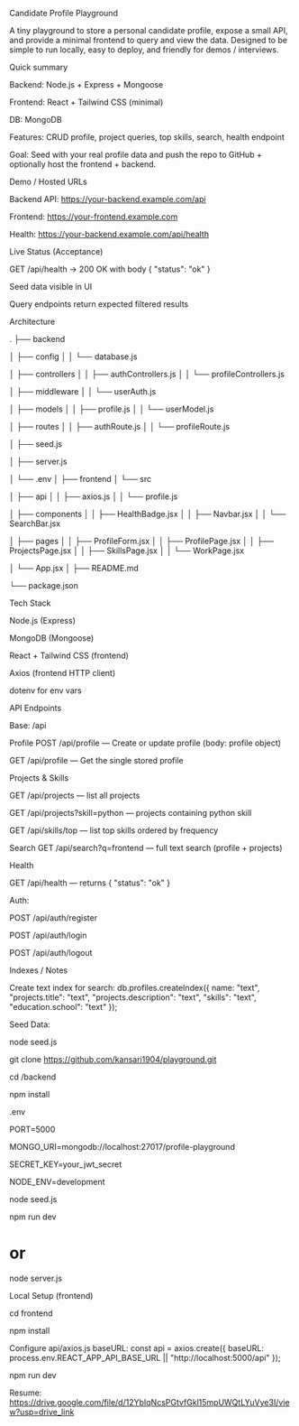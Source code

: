 Candidate Profile Playground

A tiny playground to store a personal candidate profile, expose a small API, and provide a minimal frontend to query and view the data.
Designed to be simple to run locally, easy to deploy, and friendly for demos / interviews.

Quick summary

Backend: Node.js + Express + Mongoose

Frontend: React + Tailwind CSS (minimal)

DB: MongoDB

Features: CRUD profile, project queries, top skills, search, health endpoint

Goal: Seed with your real profile data and push the repo to GitHub + optionally host the frontend + backend.

Demo / Hosted URLs

Backend API: https://your-backend.example.com/api

Frontend: https://your-frontend.example.com

Health: https://your-backend.example.com/api/health

Live Status (Acceptance)

GET /api/health → 200 OK with body { "status": "ok" }

Seed data visible in UI

Query endpoints return expected filtered results

Architecture

.
├── backend

│   ├── config
│   │   └── database.js

│   ├── controllers
│   │   ├── authControllers.js
│   │   └── profileControllers.js

│   ├── middleware
│   │   └── userAuth.js

│   ├── models
│   │   ├── profile.js
│   │   └── userModel.js

│   ├── routes
│   │   ├── authRoute.js
│   │   └── profileRoute.js

│   ├── seed.js

│   ├── server.js

│   └── .env
│
├── frontend
│   └── src

│       ├── api
│       │   ├── axios.js
│       │   └── profile.js

│       ├── components
│       │   ├── HealthBadge.jsx
│       │   ├── Navbar.jsx
│       │   └── SearchBar.jsx

│       ├── pages
│       │   ├── ProfileForm.jsx
│       │   ├── ProfilePage.jsx
│       │   ├── ProjectsPage.jsx
│       │   ├── SkillsPage.jsx
│       │   └── WorkPage.jsx

│       └── App.jsx
│
├── README.md

└── package.json

Tech Stack

Node.js (Express)

MongoDB (Mongoose)

React + Tailwind CSS (frontend)

Axios (frontend HTTP client)

dotenv for env vars

API Endpoints

Base: /api

Profile
POST /api/profile — Create or update profile (body: profile object)

GET /api/profile — Get the single stored profile


Projects & Skills

GET /api/projects — list all projects

GET /api/projects?skill=python — projects containing python skill

GET /api/skills/top — list top skills ordered by frequency

Search
GET /api/search?q=frontend — full text search (profile + projects)

Health

GET /api/health — returns { "status": "ok" }

Auth:

POST /api/auth/register

POST /api/auth/login

POST /api/auth/logout

Indexes / Notes

Create text index for search:
db.profiles.createIndex({
  name: "text",
  "projects.title": "text",
  "projects.description": "text",
  "skills": "text",
  "education.school": "text"
});

Seed Data:

node seed.js

git clone https://github.com/kansari1904/playground.git

cd /backend

npm install

.env

PORT=5000

MONGO_URI=mongodb://localhost:27017/profile-playground

SECRET_KEY=your_jwt_secret

NODE_ENV=development

node seed.js

npm run dev

# or

node server.js


Local Setup (frontend)

cd frontend

npm install

Configure api/axios.js baseURL:
const api = axios.create({
  baseURL: process.env.REACT_APP_API_BASE_URL || "http://localhost:5000/api"
});

npm run dev

Resume: https://drive.google.com/file/d/12YbIqNcsPGtvfGkl15mpUWQtLYuVye3I/view?usp=drive_link














